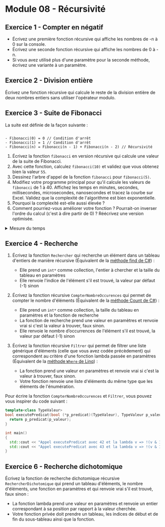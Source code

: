 # Module 08 - Récursivité

## Exercice 1 - Compter en négatif

- Écrivez une première fonction récursive qui affiche les nombres de -n à 0 sur la console.
- Écrivez une seconde fonction récursive qui affiche les nombres de 0 à -n.
- Si vous avez utilisé plus d'une paramètre pour la seconde méthode, écrivez une variante à un paramètre.

## Exercice 2 - Division entière

Écrivez une fonction récursive qui calcule le reste de la division entière de deux nombres entiers sans utiliser l'opérateur modulo.

## Exercice 3 - Suite de Fibonacci

La suite est définie de la façon suivante :

```

- Fibonacci(0) = 0 // Condition d'arrêt
- Fibonacci(1) = 1 // Condition d'arrêt
- Fibonacci(n) = Fibonacci(n - 1) + Fibonacci(n - 2) // Récursivité

```

1. Écrivez la fonction ```fibonacci``` en version récursive qui calcule une valeur de la suite de Fibonacci.
2. Avec cette fonction, calculez ```fibonacci(10)``` et validez que vous obtenez bien la valeur ```55```.
3. Dessinez l'arbre d'appel de la fonction ```fibonacci``` pour ```fibonacci(5)```.
4. Modifiez votre programme principal pour qu'il calcule les valeurs de ```fibonacci``` de 1 à 40. Affichez les temps en minutes, secondes, millisecondes, microsecondes, nanosecondes et tracez la courbe sur Excel. Validez que la complexité de l'algorithme est bien exponentielle.
5. Pourquoi la complexité est-elle aussi élevée ?
6. Comment pourriez-vous améliorer votre fonction ? Pourrait-on inverser l'ordre du calcul (c'est à dire partir de 0) ? Réécrivez une version optimisée.

<details>
    <summary>Mesure du temps</summary>

```cpp
std::string dureeLisibleParHumain(long long p_ns,
  bool p_ignoreNs, bool p_ignoreUs, bool p_ignoreMs) {
  constexpr long long Ns = 1;
  constexpr long long UsNs = 1'000 * Ns;
  constexpr long long MsNs = 1'000 * UsNs;
  constexpr long long SNs = 1'000 * MsNs;
  constexpr long long MNs = 60 * SNs;
  constexpr long long HNs = 60 * MNs;
  constexpr long long jourNs = 24 * HNs;

  int jours = static_cast<int>(p_ns / jourNs);
  p_ns -= jours * jourNs;
  int heures = static_cast<int>(p_ns / HNs);
  p_ns -= heures * HNs;
  int minutes = static_cast<int>(p_ns / MNs);
  p_ns -= minutes * MNs;
  int secondes = static_cast<int>(p_ns / SNs);
  p_ns -= secondes * SNs;
  int millisecondes = static_cast<int>(p_ns / MsNs);
  p_ns -= millisecondes * MsNs;
  int microsecondes = static_cast<int>(p_ns / UsNs);
  p_ns -= microsecondes * UsNs;
  int nanosecondes = static_cast<int>(p_ns);

  std::stringstream ss;
  std::string prefixText = "";

  if (jours) {
    ss << std::setw(2) << jours << " jour(s), ";
  }
  if (heures) {
    ss << std::setw(2) << heures << " heure(s), ";
  }
  if (minutes) {
    ss << std::setw(2) << minutes << " minute(s), ";
  }
  if (secondes || (p_ignoreMs && p_ignoreUs && p_ignoreNs)) {
    ss << std::setw(2) << secondes << " seconde(s)";
    prefixText = ", ";
  }

  if (!p_ignoreMs) {
    ss << std::setw(3) << prefixText << millisecondes << " milliseconde(s)";
    prefixText = ", ";
    if (!p_ignoreUs) {
      ss << std::setw(3) << prefixText << microsecondes << " microsecond(s)";
      prefixText = ", ";
      if (!p_ignoreNs) {
        ss << std::setw(3) << prefixText << nanosecondes << " nanosecond(s)";
      }
    }
  }

  return ss.str();
}

int main() {
  // ...
  {
    using namespace std::chrono;

    time_point<high_resolution_clock> debut = high_resolution_clock::now();
    std::cout << "factorielle_v1(120) = " << factorielle_v1(120) << std::endl << std::endl;
    time_point<high_resolution_clock> fin = high_resolution_clock::now();

    nanoseconds tempsPasseNs = fin - debut;
    std::cout << "Duree du calcul (ns) : " << tempsPasseNs.count() << std::endl;

    std::cout << "Duree du calcul : " << dureeLisibleParHumain(tempsPasseNs.count()) << std::endl;
  }
}

```

</details>

## Exercice 4 - Recherche

1. Écrivez la fonction ```Rechercher``` qui recherche un élément dans un tableau d'entiers de manière récursive (Équivalent de la [méthode find de C#](https://learn.microsoft.com/en-us/dotnet/api/system.collections.generic.list-1.find?view=net-7.0)) :
   - Elle prend un ```int*``` comme collection, l'entier à chercher et la taille du tableau en paramètres
   - Elle renvoie l'indice de l'élément s'il est trouvé, la valeur par défaut (-1) sinon

2. Écrivez la fonction récursive ```CompterNombreOccurences``` qui permet de compter le nombre d'éléments (Équivalent de la [méthode Count de C#](https://learn.microsoft.com/en-us/dotnet/api/system.linq.enumerable.count?view=net-7.0#system-linq-enumerable-count-1(system-collections-generic-ienumerable((-0))-system-func((-0-system-boolean))))) :
   - Elle prend un ```int*``` comme collection, la taille du tableau en paramètres et la fonction de recherche
   - La fonction de recherche prend une valeur en paramètres et renvoie vrai si c'est la valeur à trouver, faux sinon.
   - Elle renvoie le nombre d’occurrences de l'élément s'il est trouvé, la valeur par défaut (-1) sinon

3. Écrivez la fonction récursive ```Filtrer``` qui permet de filtrer une liste générique d'éléments (celle que vous avez codée précèdement) qui correspondent au critère d'une fonction lambda passée en paramètres (Équivalent de la [méthode ```Where``` de Linq](https://docs.microsoft.com/en-us/dotnet/api/system.linq.enumerable.where?view=net-6.0#System_Linq_Enumerable_Where__1_System_Collections_Generic_IEnumerable___0__System_Func___0_System_Boolean__)) :
   - La fonction prend une valeur en paramètres et renvoie vrai si c'est la valeur à trouver, faux sinon.
   - Votre fonction renvoie une liste d'éléments du même type que les éléments de l'énumération.

Pour écrire la fonction `CompterNombreOccurences` et `Filtrer`, vous pouvez vous inspirer du code suivant :

```cpp
template<class TypeValeur>
bool executePredicat(bool (*p_predicat)(TypeValeur), TypeValeur p_valeur) {
  return p_predicat(p_valeur);
}

int main()
{
  std::cout << "Appel executePredicat avec 42 et la lambda v => !(v & 1) = " << executePredicat<int>([](int v) { return !(v & 1); }, 42) << std::endl;
  std::cout << "Appel executePredicat avec 43 et la lambda v => !(v & 1) = " << executePredicat<int>([](int v) { return !(v & 1); }, 43) << std::endl;
}

```

## Exercice 6 - Recherche dichotomique

Écrivez la fonction de recherche dichotomique récursive ```RechercherDichotomique``` qui prend un tableau d'éléments, le nombre d'éléments, une fonction en paramètres et qui renvoie vrai s'il est trouvé, faux sinon :

- La fonction lambda prend une valeur en paramètres et renvoie un entier correspondant à sa position par rapport à la valeur cherchée.
- Votre fonction privée doit prendre un tableau, les indices de début et de fin du sous-tableau ainsi que la fonction.
